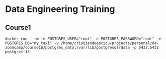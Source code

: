 # Data Engineering Training

## Course1
```
docker run --rm -e POSTGRES_USER="root" -e POSTGRES_PASSWORD="root" -e POSTGRES_DB="ny_taxi" -v /home/cristiandugacicu/projects/personal/de-zoomcamp/course1b/postgres_data:/var/lib/postgresql/data -p 5432:5432 postgres:13
```